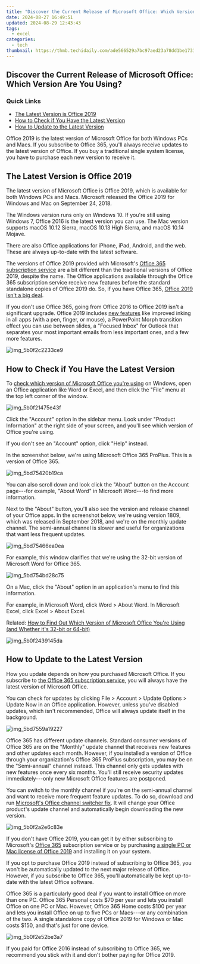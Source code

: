 ```yaml
---
title: "Discover the Current Release of Microsoft Office: Which Version Are You Using?"
date: 2024-08-27 16:49:51
updated: 2024-08-29 12:43:43
tags:
  - excel
categories:
  - tech
thumbnail: https://thmb.techidaily.com/ade566529a7bc97aed23a78dd1be17314340f234a16c9d2f0b2b465091d3ea91.jpg
---
```


## Discover the Current Release of Microsoft Office: Which Version Are You Using?

### Quick Links

* [The Latest Version is Office 2019](https://fox-that.techidaily.com/fix-iphones-that-cant-receive-sms-from-android-devices-essential-tips-and-tricks/)
* [How to Check if You Have the Latest Version](https://extra-tips.techidaily.com/updated-complete-walkthrough-powerdirector-24-edition/)
* [How to Update to the Latest Version](https://extra-hints.techidaily.com/dive-into-multi-tasking-mastery-with-chromes-pip-feature/)

 Office 2019 is the latest version of Microsoft Office for both Windows PCs and Macs. If you subscribe to Office 365, you'll always receive updates to the latest version of Office. If you buy a traditional single system license, you have to purchase each new version to receive it.

##  The Latest Version is Office 2019

 The latest version of Microsoft Office is Office 2019, which is available for both Windows PCs and Macs. Microsoft released the Office 2019 for Windows and Mac on September 24, 2018.

 The Windows version runs only on Windows 10\. If you're still using Windows 7, Office 2016 is the latest version you can use. The Mac version supports macOS 10.12 Sierra, macOS 10.13 High Sierra, and macOS 10.14 Mojave.

 There are also Office applications for iPhone, iPad, Android, and the web. These are always up-to-date with the latest software.

 The versions of Office 2019 provided with Microsoft's [Office 365 subscription service](https://android-location.techidaily.com/in-2024-3-effective-methods-to-fake-gps-location-on-android-for-your-huawei-nova-y71-drfone-by-drfone-virtual/) are a bit different than the traditional versions of Office 2019, despite the name. The Office applications available through the Office 365 subscription service receive new features before the standard standalone copies of Office 2019 do. So, if you have Office 365, [Office 2019 isn't a big deal](https://ios-pokemon-go.techidaily.com/in-2024-detailed-guide-of-ispoofer-for-pogo-installation-on-apple-iphone-14-plus-drfone-by-drfone-virtual-ios/).

 If you don't use Office 365, going from Office 2016 to Office 2019 isn't a significant upgrade. Office 2019 includes [new features](https://support.office.com/en-us/article/what-s-new-in-office-2019-5077cbbe-0d94-44cc-b30e-654e37629b0c) like improved inking in all apps (with a pen, finger, or mouse), a PowerPoint Morph transition effect you can use between slides, a "Focused Inbox" for Outlook that separates your most important emails from less important ones, and a few more features.

![img_5b0f2c2233ce9](https://static1.howtogeekimages.com/wordpress/wp-content/uploads/2018/05/img_5b0f2c2233ce9.png) 

##  How to Check if You Have the Latest Version

 To [check which version of Microsoft Office you're using](https://unlock-android.techidaily.com/in-2024-how-to-reset-a-tecno-spark-10-4g-phone-that-is-locked-by-drfone-android/) on Windows, open an Office application like Word or Excel, and then click the "File" menu at the top left corner of the window.

![img_5b0f21475e43f](https://static1.howtogeekimages.com/wordpress/wp-content/uploads/2018/05/img_5b0f21475e43f.png) 

 Click the "Account" option in the sidebar menu. Look under "Product Information" at the right side of your screen, and you'll see which version of Office you're using.

 If you don't see an "Account" option, click "Help" instead.

 In the screenshot below, we're using Microsoft Office 365 ProPlus. This is a version of Office 365.

![img_5bd75420b19ca](https://static1.howtogeekimages.com/wordpress/wp-content/uploads/2018/10/img_5bd75420b19ca.png) 

 You can also scroll down and look click the "About" button on the Account page---for example, "About Word" in Microsoft Word---to find more information.

 Next to the "About" button, you'll also see the version and release channel of your Office apps. In the screenshot below, we're using version 1809, which was released in September 2018, and we're on the monthly update channel. The semi-annual channel is slower and useful for organizations that want less frequent updates.

![img_5bd75466ea0ea](https://static1.howtogeekimages.com/wordpress/wp-content/uploads/2018/10/img_5bd75466ea0ea.png) 

 For example, this window clarifies that we're using the 32-bit version of Microsoft Word for Office 365.

![img_5bd754bd28c75](https://static1.howtogeekimages.com/wordpress/wp-content/uploads/2018/10/img_5bd754bd28c75.png) 

 On a Mac, click the "About" option in an application's menu to find this information.

 For example, in Microsoft Word, click Word > About Word. In Microsoft Excel, click Excel > About Excel.

Related: [How to Find Out Which Version of Microsoft Office You're Using (and Whether it's 32-bit or 64-bit)](https://unlock-android.techidaily.com/in-2024-how-to-reset-a-tecno-spark-10-4g-phone-that-is-locked-by-drfone-android/) 

![img_5b0f2439145da](https://static1.howtogeekimages.com/wordpress/wp-content/uploads/2018/05/img_5b0f2439145da.png) 

##  How to Update to the Latest Version

 How you update depends on how you purchased Microsoft Office. If you subscribe to [the Office 365 subscription service](https://android-location.techidaily.com/in-2024-3-effective-methods-to-fake-gps-location-on-android-for-your-huawei-nova-y71-drfone-by-drfone-virtual/), you will always have the latest version of Microsoft Office.

 You can check for updates by clicking File > Account > Update Options > Update Now in an Office application. However, unless you've disabled updates, which isn't recommended, Office will always update itself in the background.

![img_5bd7559a19227](https://static1.howtogeekimages.com/wordpress/wp-content/uploads/2018/10/img_5bd7559a19227.png) 

 Office 365 has different update channels. Standard consumer versions of Office 365 are on the "Monthly" update channel that receives new features and other updates each month. However, if you installed a version of Office through your organization's Office 365 ProPlus subscription, you may be on the "Semi-annual" channel instead. This channel only gets updates with new features once every six months. You'll still receive security updates immediately---only new Microsoft Office features are postponed.

 You can switch to the monthly channel if you're on the semi-annual channel and want to receive more frequent feature updates. To do so, download and run [Microsoft's Office channel switcher fix](https://support.microsoft.com/en-us/help/3185078/how-to-switch-from-semi-annual-channel-to-monthly-channel). It will change your Office product's update channel and automatically begin downloading the new version.

![img_5b0f2a2e6c83e](https://static1.howtogeekimages.com/wordpress/wp-content/uploads/2018/05/img_5b0f2a2e6c83e.png) 

 If you don't have Office 2019, you can get it by either subscribing to Microsoft's [Office 365](https://www.microsoft.com/en-us/microsoft-365) subscription service or by purchasing [a single PC or Mac license of Office 2019](https://www.microsoft.com/en-us/microsoft-365/compare-all-microsoft-365-products) and installing it on your system.

 If you opt to purchase Office 2019 instead of subscribing to Office 365, you won't be automatically updated to the next major release of Office. However, if you subscribe to Office 365, you'll automatically be kept up-to-date with the latest Office software.

 Office 365 is a particularly good deal if you want to install Office on more than one PC. Office 365 Personal costs $70 per year and lets you install Office on one PC or Mac. However, Office 365 Home costs $100 per year and lets you install Office on up to five PCs or Macs---or any combination of the two. A single standalone copy of Office 2019 for Windows or Mac costs $150, and that's just for one device.

![img_5b0f2e52be3a7](https://static1.howtogeekimages.com/wordpress/wp-content/uploads/2018/05/img_5b0f2e52be3a7.png) 

 If you paid for Office 2016 instead of subscribing to Office 365, we recommend you stick with it and don't bother paying for Office 2019.

<ins class="adsbygoogle"
     style="display:block"
     data-ad-format="autorelaxed"
     data-ad-client="ca-pub-7571918770474297"
     data-ad-slot="1223367746"></ins>



<ins class="adsbygoogle"
     style="display:block"
     data-ad-client="ca-pub-7571918770474297"
     data-ad-slot="8358498916"
     data-ad-format="auto"
     data-full-width-responsive="true"></ins>
